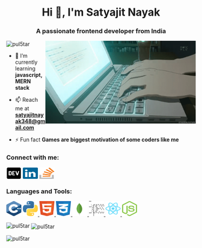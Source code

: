 <h1 align="center">Hi 👋, I'm Satyajit Nayak</h1>
<h3 align="center">A passionate frontend developer from India</h3>

<img align="right" alt="coding" width="400" src="/animesher.com_code-computer-html-197855.gif">

<p align="left"> <img src="https://komarev.com/ghpvc/?username=pul5tar&label=Profile%20views&color=0e75b6&style=flat"
        alt="pul5tar" /> </p>

- 🌱 I’m currently learning **javascript, MERN stack**

- 📫 Reach me at **satyajitnayak348@gmail.com**

- ⚡ Fun fact **Games are biggest motivation of some coders like me**

<h3 align="left">Connect with me:</h3>
<p align="left">
    <a href="https://app.daily.dev/PuL5Tar" target="blank"><img align="center" src="/Social-svgs/devto.svg"
            alt="pul5tar" height="30" width="40" /></a>
    <a href="https://www.linkedin.com/in/satyajit-nayak-42b8a01a1
    " target="blank"><img align="center" src="/Social-svgs/linkedin-icon-2.svg" alt="satyajit nayak" height="30"
            width="40" /></a>
    <a href="https://stackoverflow.com/users/16443462/pul5tar" target="blank"><img align="center"
            src="/Social-svgs/stack-overflow.svg" alt="pul5tar" height="30" width="40" /></a>
</p>

<h3 align="left">Languages and Tools:</h3>
<p align="left">
    <a href="https://www.w3schools.com/cpp/" target="_blank" rel="noreferrer">
        <img src="/Language-svgs/cpp.svg" alt="cplusplus" width="40" height="40" /></a>
    <a href="/Language-svgs/python-5.svg" alt="python" width="40" height="40">
        <img src="/Language-svgs/python-5.svg" alt="nodejs" width="40" height="40" /> </a>
    <a href="https://firebase.google.com/" target="_blank" rel="noreferrer">
        <img src="/Language-svgs/html-1.svg" alt="html5" width="40" height="40" /> </a>
    <a href="https://www.w3schools.com/css/" target="_blank" rel="noreferrer">
        <img src="/Language-svgs/css-3.svg" alt="css3" width="40" height="40" /> </a>
    <a href="https://www.mongodb.com/" target="_blank" rel="noreferrer">
        <img src="/Language-svgs/mongodb-icon-1.svg" alt="mongodb" width="40" height="40" /> </a>
    <a href="https://expressjs.com" target="_blank" rel="noreferrer">
        <img src="/Language-svgs/express-109.svg" alt="express" width="40" height="40" /> </a>
    <a href="https://reactjs.org/" target="_blank" rel="noreferrer">
        <img src="/Language-svgs/react-2.svg" alt="react" width="40" height="40" /> </a>
    <a href="https://nodejs.org" target="_blank" rel="noreferrer">
        <img src="/Language-svgs/nodejs-icon.svg" alt="nodejs" width="40" height="40" /> </a>
</p>

<p><img align="left"
        src="https://github-readme-stats.vercel.app/api/top-langs?username=pul5tar&show_icons=true&locale=en&layout=compact"
        alt="pul5tar" /></p>

<p>&nbsp;<img align="center" src="https://github-readme-stats.vercel.app/api?username=pul5tar&show_icons=true&locale=en"
        alt="pul5tar" /></p>

<p><img align="center" src="https://github-readme-streak-stats.herokuapp.com/?user=pul5tar&" alt="pul5tar" /></p>